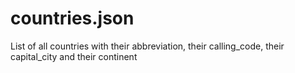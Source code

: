 # countries.json
List of all countries with their abbreviation, their calling_code, their capital_city and their continent
